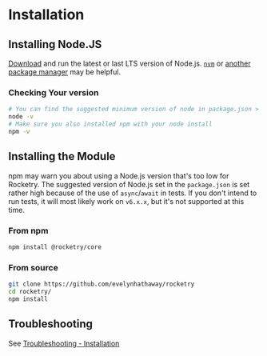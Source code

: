 # Installation
## Installing Node.JS
[Download](https://nodejs.org/en/download/) and run the latest or last LTS version of Node.js. [`nvm`](https://nodejs.org/en/download/package-manager/#nvm) or [another package manager](https://nodejs.org/en/download/package-manager/) may be helpful.

### Checking Your version

```bash
# You can find the suggested minimum version of node in package.json > engines > node
node -v
# Make sure you also installed npm with your node install
npm -v
```

## Installing the Module

npm may warn you about using a Node.js version that's too low for Rocketry. The suggested version of Node.js set in the `package.json` is set rather high because of the use of `async`/`await` in tests. If you don't intend to run tests, it will most likely work on `v6.x.x`, but it's not supported at this time.

### From npm

```bash
npm install @rocketry/core
```

### From source

```bash
git clone https://github.com/evelynhathaway/rocketry
cd rocketry/
npm install
```

## Troubleshooting

See [Troubleshooting - Installation](troubleshooting.md#installation)
